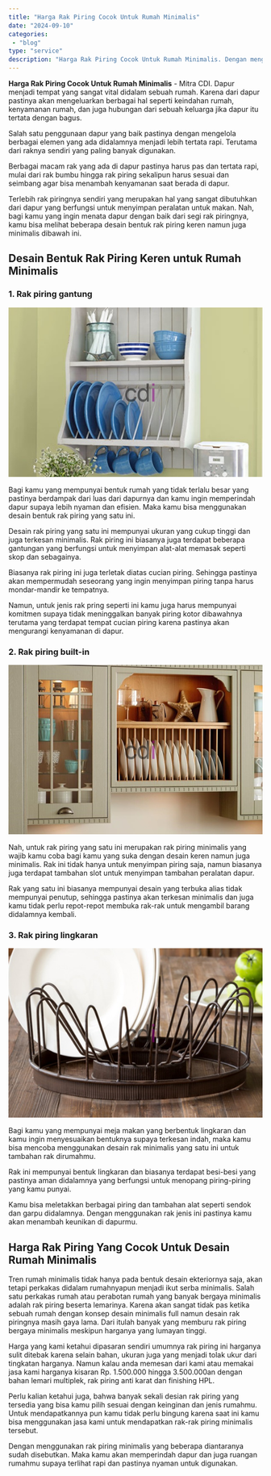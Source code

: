 ```yaml
---
title: "Harga Rak Piring Cocok Untuk Rumah Minimalis"
date: "2024-09-10"
categories:
 - "blog"
type: "service"
description: "Harga Rak Piring Cocok Untuk Rumah Minimalis. Dengan menggunakan rak piring minimalis yang beberapa diantaranya sudah disebutkan. Maka kamu akan memperindah..."
---
```


**Harga Rak Piring Cocok Untuk Rumah Minimalis** - Mitra CDI. Dapur menjadi tempat yang sangat vital didalam sebuah rumah. Karena dari dapur pastinya akan mengeluarkan berbagai hal seperti keindahan rumah, kenyamanan rumah, dan juga hubungan dari sebuah keluarga jika dapur itu tertata dengan bagus.

Salah satu penggunaan dapur yang baik pastinya dengan mengelola berbagai elemen yang ada didalamnya menjadi lebih tertata rapi. Terutama dari raknya sendiri yang paling banyak digunakan.

Berbagai macam rak yang ada di dapur pastinya harus pas dan tertata rapi, mulai dari rak bumbu hingga rak piring sekalipun harus sesuai dan seimbang agar bisa menambah kenyamanan saat berada di dapur.

Terlebih rak piringnya sendiri yang merupakan hal yang sangat dibutuhkan dari dapur yang berfungsi untuk menyimpan peralatan untuk makan. Nah, bagi kamu yang ingin menata dapur dengan baik dari segi rak piringnya, kamu bisa melihat beberapa desain bentuk rak piring keren namun juga minimalis dibawah ini.

## Desain Bentuk Rak Piring Keren untuk Rumah Minimalis

### 1\. Rak piring gantung

![Harga Rak Piring](/images/blog/rak-piring-001.jpg)

Bagi kamu yang mempunyai bentuk rumah yang tidak terlalu besar yang pastinya berdampak dari luas dari dapurnya dan kamu ingin memperindah dapur supaya lebih nyaman dan efisien. Maka kamu bisa menggunakan desain bentuk rak piring yang satu ini.

Desain rak piring yang satu ini mempunyai ukuran yang cukup tinggi dan juga terkesan minimalis. Rak piring ini biasanya juga terdapat beberapa gantungan yang berfungsi untuk menyimpan alat-alat memasak seperti skop dan sebagainya.

Biasanya rak piring ini juga terletak diatas cucian piring. Sehingga pastinya akan mempermudah seseorang yang ingin menyimpan piring tanpa harus mondar-mandir ke tempatnya.

Namun, untuk jenis rak pring seperti ini kamu juga harus mempunyai komitmen supaya tidak meninggalkan banyak piring kotor dibawahnya terutama yang terdapat tempat cucian piring karena pastinya akan mengurangi kenyamanan di dapur.

### 2\. Rak piring built-in

![Harga Rak Piring](/images/blog/rak-piring-003.jpg)

Nah, untuk rak piring yang satu ini merupakan rak piring minimalis yang wajib kamu coba bagi kamu yang suka dengan desain keren namun juga minimalis. Rak ini tidak hanya untuk menyimpan piring saja, namun biasanya juga terdapat tambahan slot untuk menyimpan tambahan peralatan dapur.

Rak yang satu ini biasanya mempunyai desain yang terbuka alias tidak mempunyai penutup, sehingga pastinya akan terkesan minimalis dan juga kamu tidak perlu repot-repot membuka rak-rak untuk mengambil barang didalamnya kembali.

### 3\. Rak piring lingkaran

![rak-piring-002](/images/blog/rak-piring-002.jpg)

Bagi kamu yang mempunyai meja makan yang berbentuk lingkaran dan kamu ingin menyesuaikan bentuknya supaya terkesan indah, maka kamu bisa mencoba menggunakan desain rak minimalis yang satu ini untuk tambahan rak dirumahmu.

Rak ini mempunyai bentuk lingkaran dan biasanya terdapat besi-besi yang pastinya aman didalamnya yang berfungsi untuk menopang piring-piring yang kamu punyai.

Kamu bisa meletakkan berbagai piring dan tambahan alat seperti sendok dan garpu didalamnya. Dengan menggunakan rak jenis ini pastinya kamu akan menambah keunikan di dapurmu.

## Harga Rak Piring Yang Cocok Untuk Desain Rumah Minimalis

Tren rumah minimalis tidak hanya pada bentuk desain ekteriornya saja, akan tetapi perkakas didalam rumahnyapun menjadi ikut serba minimalis. Salah satu perkakas rumah atau perabotan rumah yang banyak bergaya minimalis adalah rak piring beserta lemarinya. Karena akan sangat tidak pas ketika sebuah rumah dengan konsep desain minimalis full namun desain rak piringnya masih gaya lama. Dari itulah banyak yang memburu rak piring bergaya minimalis meskipun harganya yang lumayan tinggi.

Harga yang kami ketahui dipasaran sendiri umumnya rak piring ini harganya sulit ditebak karena selain bahan, ukuran juga yang menjadi tolak ukur dari tingkatan harganya. Namun kalau anda memesan dari kami atau memakai jasa kami harganya kisaran Rp. 1.500.000 hingga 3.500.000an dengan bahan lemari multiplek, rak piring anti karat dan finishing HPL.

Perlu kalian ketahui juga, bahwa banyak sekali desian rak piring yang tersedia yang bisa kamu pilih sesuai dengan keinginan dan jenis rumahmu. Untuk mendapatkannya pun kamu tidak perlu bingung karena saat ini kamu bisa menggunakan jasa kami untuk mendapatkan rak-rak piring minimalis tersebut.

Dengan menggunakan rak piring minimalis yang beberapa diantaranya sudah disebutkan. Maka kamu akan memperindah dapur dan juga ruangan rumahmu supaya terlihat rapi dan pastinya nyaman untuk digunakan.

